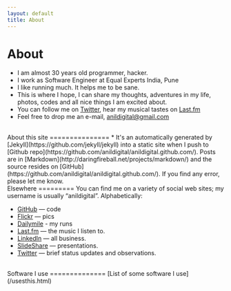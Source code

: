 ```yaml
---
layout: default
title: About
---
```


About
========

* I am almost 30 years old programmer, hacker.
* I work as Software Engineer at Equal Experts India, Pune
* I like running much. It helps me to be sane.
* This is where I hope, I can share my thoughts, adventures in my life,  photos, codes and all nice things I am excited about.
* You can follow me on [Twitter](http://twitter.com/anildigital), hear my musical tastes on [Last.fm](http://www.last.fm/user/anildigital)
* Feel free to drop me an e-mail, <a href="mailto:anildigital@gmail.com">anildigital@gmail.com</a>

<br />
About this site
===============
* It's an automatically generated by
  [Jekyll](https://github.com/jekyll/jekyll) into a static site when
  I push to
  [Github repo](https://github.com/anildigital/anildigital.github.com/). Posts
  are in [Markdown](http://daringfireball.net/projects/markdown/) and
  the source resides on
  [GitHub](https://github.com/anildigital/anildigital.github.com/). If
  you find any error, please let me know.

<br />  
Elsewhere
=========
You can find me on a variety of social web sites; my username is usually “anildigital”. Alphabetically:

* [GitHub](http://github.com/anildigital) — code
* [Flickr](http://flickr.com/photos/anildigital) — pics
* [Dailymile](http://dailymile.com/people/anildigital) - my runs
* [Last.fm](http://last.fm/user/anildigital) — the music I listen to.
* [LinkedIn](http://in.linkedin.com/in/anilwadghule) — all business.
* [SlideShare](http://www.slideshare.net/anildigital) — presentations.
* [Twitter](http://twitter.com/anildigital) — brief status updates and observations.

<br />
Software I use
==============
[List of some software I use](/usesthis.html)

